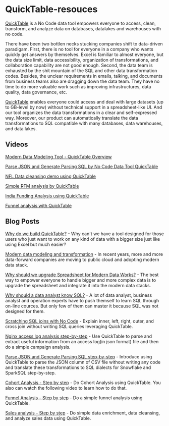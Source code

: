 # QuickTable-resouces

[QuickTable](https://www.quicktable.io) is a No Code data tool empowers everyone to access, clean, transform, and analyze data on databases, datalakes and warehouses with no code.

There have been two bottlen necks stucking companies shift to data-driven paradigam. First, there is no tool for everyone in a company who wants quickly get answers by themselves. Excel is familiar to almost everyone, but the data size limit, data accessibility, organization of transformations, and collaboration capability are not good enough. Second, the data team is exhausted by the shit mountain of the SQL and other data transformation codes. Besides, the unclear requirements in emails, talking, and documents from business teams also are dragging down the data team. They have no time to do more valuable work such as improving infrastructures, data quality, data governance, etc.

[QuickTable](https://www.quicktable.io) enables everyone could access and deal with large datasets (up to GB-level by now) without technical support in a spreadsheet-like UI. And our tool organizes the data transformations in a clear and self-expressed way. Moreover, our product can automatically translate the data transformations to SQL compatible with many databases, data warehouses, and data lakes.

## Videos

[Modern Data Modeling Tool - QuickTable Overview](https://youtu.be/vXdsoXPdu3s)

[Parse JSON and Generate Parsing SQL by No Code Data Tool QuickTable](https://youtu.be/_LuMRddKeSI)

[NFL Data cleansing demo using QuickTable](https://youtu.be/5LK-0mT6ibE)

[Simple RFM analysis by QuickTable](https://youtu.be/KNStbUCP6e8)

[India Funding Analysis using QuickTable](https://youtu.be/xeGbTPxKtV0)

[Funnel analysis with QuickTable](https://youtu.be/jIv3gLrm9lg)

## Blog Posts

[Why do we build QuickTable?](https://blog.quicktable.io/why-do-we-build-quicktable/) - Why can't we have a tool designed for those users who just want to work on any kind of data with a bigger size just like using Excel but much easier?

[Modern data modeling and transformation](https://medium.com/@zhitao.yan/modern-data-modeling-and-transformation-11c22d865aff) - In recent years, more and more data-forward companies are moving to public cloud and adopting modern data stack.

[Why should we upgrade Spreadsheet for Modern Data Works?](https://medium.com/@rand.zhang/why-should-we-upgrade-spreadsheet-for-modern-data-works-e2c000e2f4d5) - The best way to empower everyone to handle bigger and more complex data is to upgrade the spreadsheet and integrate it into the modern data stacks.

[Why should a data analyst know SQL?](https://medium.com/@zhitao.yan/why-should-a-data-analyst-know-sql-cb64b2f92b02) - A lot of data analyst, business analyst and operation experts have to push themself to learn SQL through on-line cources. But only few of them can master it because SQL was not designed for them.

[Scratching SQL joins with No Code](https://medium.com/@rand.zhang/scratching-sql-joins-with-no-code-dcaf26e50fb7) - Explain inner, left, right, outer, and cross join without writing SQL queries leveraging QuickTable.

[Nginx access log analysis step-by-step](https://blog.quicktable.io/nginx-access-log-analysis-step-by-step/) - Use QuickTable to parse and extract useful information from an access log(in json format) file and then do a simple campaign analysis. 

[Parse JSON and Generate Parsing SQL step-by-step](https://blog.quicktable.io/parse-json-and-generate-parsing-sql-by-no-code-data-tool-quicktable/) - Introduce using QuickTable to parse the JSON column of CSV file without writing any code and translate these transformations to SQL dialects for Snowflake and SparkSQL step-by-step.

[Cohort Analysis - Step by step](https://blog.quicktable.io/cohort-analysis-step-by-step/) - Do Cohort Analysis using QuickTable. You also can watch the following video to learn how to do that. 

[Funnel Analysis - Step by step](https://blog.quicktable.io/funnel-analysis-step-by-step/) - Do a simple funnel analysis using QuickTable.

[Sales analysis - Step by step](https://blog.quicktable.io/sales-analysis-step-by-step/) - Do simple data enrichment, data cleansing, and analyze sales data using QuickTable.














